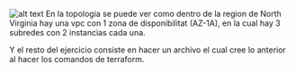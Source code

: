 ![alt text](image.png)
En la topologia se puede ver como dentro de la region de North Virginia
hay una vpc con 1 zona de disponibilitat (AZ-1A), en la cual hay 3 subredes con 2 instancias cada una.

Y el resto del ejercicio consiste en hacer un archivo el cual cree lo anterior al hacer los comandos de terraform.
